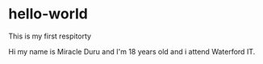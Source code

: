 # hello-world

This is my first respitorty

Hi my name is Miracle Duru and I'm 18 years old and i attend Waterford IT.
